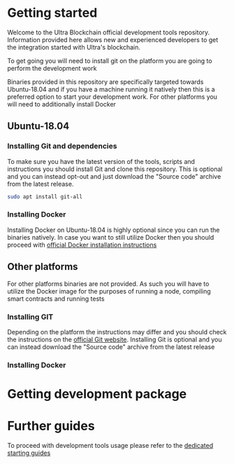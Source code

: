 # Getting started

Welcome to the Ultra Blockchain official development tools repository. Information provided here allows new and experienced developers to get the integration started with Ultra's blockchain.

To get going you will need to install git on the platform you are going to perform the development work

Binaries provided in this repository are specifically targeted towards Ubuntu-18.04 and if you have a machine running it natively then this is a preferred option to start your development work. For other platforms you will need to additionally install Docker

## Ubuntu-18.04

### Installing Git and dependencies

To make sure you have the latest version of the tools, scripts and instructions you should install Git and clone this repository. This is optional and you can instead opt-out and just download the "Source code" archive from the latest release.

```sh
sudo apt install git-all
```

### Installing Docker

Installing Docker on Ubuntu-18.04 is highly optional since you can run the binaries natively. In case you want to still utilize Docker then you should proceed with [official Docker installation instructions](https://docs.docker.com/engine/install/ubuntu/)

## Other platforms

For other platforms binaries are not provided. As such you will have to utilize the Docker image for the purposes of running a node, compiling smart contracts and running tests

### Installing GIT

Depending on the platform the instructions may differ and you should check the instructions on the [official Git website](https://git-scm.com/downloads). Installing Git is optional and you can instead download the "Source code" archive from the latest release

### Installing Docker

# Getting development package

# Further guides

To proceed with development tools usage please refer to the [dedicated starting guides](guides/README.md)